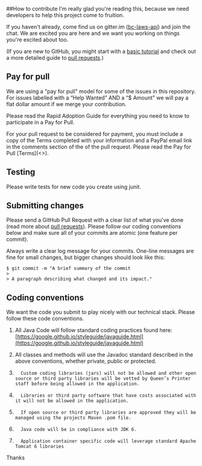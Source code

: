 ##How to contribute
I'm really glad you're reading this, because we need developers to help this project come to fruition.

If you haven't already, come find us on gitter.im ([bc-laws-api](https://gitter.im/bcgov/bc-laws-api)) and join the chat. We are excited you are here and we want you working on things you're excited about too.

(If you are new to GitHub, you might start with a [basic tutorial](https://help.github.com/articles/set-up-git) and  check out a more detailed guide to [pull requests](https://help.github.com/articles/using-pull-requests/).)



## Pay for pull

We are using a "pay for pull" model for some of the issues in this repository. For issues labelled with a “Help Wanted” AND a “$ Amount" we will pay a flat dollar amount if we merge your contribution. 

Please read the Rapid Adoption Guide for everything you need to know to participate in a Pay for Pull.

For your pull request to be considered for payment, you must include a copy of the Terms completed with your information and a PayPal email link in the comments section of the of the pull request. Please read the Pay for Pull [Terms](<<terms link>>). 

## Testing

Please write tests for new code you create using junit.

## Submitting changes

Please send a GitHub Pull Request with a clear list of what you've done (read more about [pull requests](http://help.github.com/pull-requests/)). Please follow our coding conventions below and make sure all of your commits are atomic (one feature per commit).

Always write a clear log message for your commits. One-line messages are fine for small changes, but bigger changes should look like this:

    $ git commit -m "A brief summary of the commit
    > 
    > A paragraph describing what changed and its impact."

## Coding conventions

We want the code you submit to play nicely with our technical stack. Please follow these code conventions.

1. All Java Code will follow standard coding practices found here:[https://google.github.io/styleguide/javaguide.html](https://google.github.io/styleguide/javaguide.html)


1. All classes and methods will use the Javadoc standard described in the above conventions, whether private, public or protected.

3.       Custom coding libraries (jars) will not be allowed and other open source or third party libraries will be vetted by Queen’s Printer staff before being allowed in the application.
4.       Libraries or third party software that have costs associated with it will not be allowed in the application.

5.       If open source or third party libraries are approved they will be managed using the projects Maven .pom file.

6.       Java code will be in compliance with JDK 6.
 
7.       Application container specific code will leverage standard Apache Tomcat 6 libraries


Thanks

